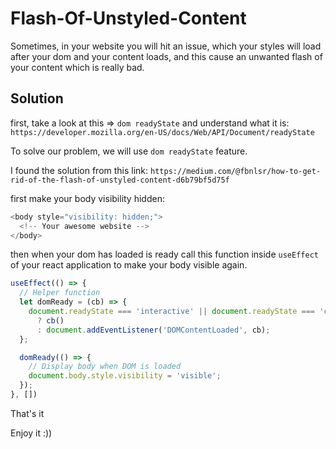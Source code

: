 # Flash-Of-Unstyled-Content

Sometimes, in your website you will hit an issue, which your styles will load after your dom and your content loads, and this cause an unwanted flash of your content which is really bad.

## Solution

first, take a look at this => `dom readyState` and understand what it is: `https://developer.mozilla.org/en-US/docs/Web/API/Document/readyState`

To solve our problem, we will use `dom readyState` feature.

I found the solution from this link: `https://medium.com/@fbnlsr/how-to-get-rid-of-the-flash-of-unstyled-content-d6b79bf5d75f`

first make your body visibility hidden:

```js
<body style="visibility: hidden;">
  <!-- Your awesome website -->
</body>
```

then when your dom has loaded is ready call this function inside `useEffect` of your react application to make your body visible again.

```js
useEffect(() => {
  // Helper function
  let domReady = (cb) => {
    document.readyState === 'interactive' || document.readyState === 'complete'
      ? cb()
      : document.addEventListener('DOMContentLoaded', cb);
  };

  domReady(() => {
    // Display body when DOM is loaded
    document.body.style.visibility = 'visible';
  });
}, [])
```

That's it 

Enjoy it :))
